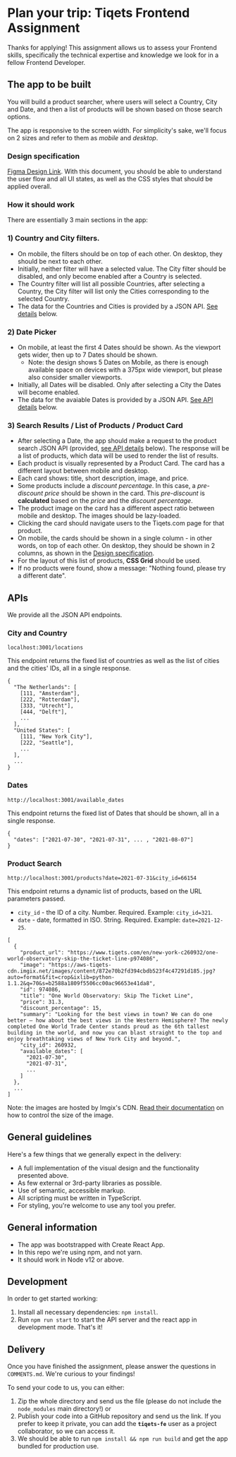 # Plan your trip: Tiqets Frontend Assignment

Thanks for applying! This assignment allows us to assess your Frontend skills, specifically the technical expertise and knowledge we look for in a fellow Frontend Developer.

## The app to be built

You will build a product searcher, where users will select a Country, City and Date, and then a list of products will be shown based on those search options.

The app is responsive to the screen width. For simplicity's sake, we'll focus on 2 sizes and refer to them as _mobile_ and _desktop_.

### Design specification

[Figma Design Link](https://www.figma.com/file/6qsa896sJurITBaw6sw1ml/Front-end-assignment?node-id=0%3A1). With this document, you should be able to understand the user flow and all UI states, as well as the CSS styles that should be applied overall.

### How it should work

There are essentially 3 main sections in the app:

### 1) Country and City filters.

- On mobile, the filters should be on top of each other. On desktop, they should be next to each other.
- Initially, neither filter will have a selected value. The City filter should be disabled, and only become enabled after a Country is selected.
- The Country filter will list all possible Countries, after selecting a Country, the City filter will list only the Cities corresponding to the selected Country.
- The data for the Countries and Cities is provided by a JSON API. [See details](#apis) below.

### 2) Date Picker

- On mobile, at least the first 4 Dates should be shown. As the viewport gets wider, then up to 7 Dates should be shown.
  - Note: the design shows 5 Dates on Mobile, as there is enough available space on devices with a 375px wide viewport, but please also consider smaller viewports.
- Initially, all Dates will be disabled. Only after selecting a City the Dates will become enabled.
- The data for the avaiable Dates is provided by a JSON API. [See API details](#apis) below.

### 3) Search Results / List of Products / Product Card

- After selecting a Date, the app should make a request to the product search JSON API (provided, [see API details](#apis) below). The response will be a list of products, which data will be used to render the list of results.
- Each product is visually represented by a Product Card. The card has a different layout between mobile and desktop.
- Each card shows: title, short description, image, and price.
- Some products include a _discount percentage_. In this case, a _pre-discount price_ should be shown in the card. This _pre-discount_ is **calculated** based on the _price_ and the _discount percentage_.
- The product image on the card has a different aspect ratio between mobile and desktop. The images should be lazy-loaded.
- Clicking the card should navigate users to the Tiqets.com page for that product.
- On mobile, the cards should be shown in a single column - in other words, on top of each other. On desktop, they should be shown in 2 columns, as shown in the [Design specification](#design-specification).
- For the layout of this list of products, **CSS Grid** should be used.
- If no products were found, show a message: "Nothing found, please try a different date".

## APIs

We provide all the JSON API endpoints.

### City and Country

```
localhost:3001/locations
```

This endpoint returns the fixed list of countries as well as the list of cities and the cities' IDs, all in a single response.

```
{
  "The Netherlands": [
    [111, "Amsterdam"],
    [222, "Rotterdam"],
    [333, "Utrecht"],
    [444, "Delft"],
    ...
  ],
  "United States": [
    [111, "New York City"],
    [222, "Seattle"],
    ...
  ],
  ...
}
```

### Dates

```
http://localhost:3001/available_dates
```

This endpoint returns the fixed list of Dates that should be shown, all in a single response.

```
{
  "dates": ["2021-07-30", "2021-07-31", ... , "2021-08-07"]
}
```

### Product Search

```
http://localhost:3001/products?date=2021-07-31&city_id=66154
```

This endpoint returns a dynamic list of products, based on the URL parameters passed.

- `city_id` - the ID of a city. Number. Required. Example: `city_id=321`.
- `date` - date, formatted in ISO. String. Required. Example: `date=2021-12-25`.

```
[
  {
    "product_url": "https://www.tiqets.com/en/new-york-c260932/one-world-observatory-skip-the-ticket-line-p974086",
    "image": "https://aws-tiqets-cdn.imgix.net/images/content/872e70b2fd394cbdb523f4c47291d185.jpg?auto=format&fit=crop&ixlib=python-1.1.2&q=70&s=b2588a1809f5506cc00ac96653e41da8",
    "id": 974086,
    "title": "One World Observatory: Skip The Ticket Line",
    "price": 31.3,
    "discount_percentage": 15,
    "summary": "Looking for the best views in town? We can do one better – how about the best views in the Western Hemisphere? The newly completed One World Trade Center stands proud as the 6th tallest building in the world, and now you can blast straight to the top and enjoy breathtaking views of New York City and beyond.",
    "city_id": 260932,
    "available_dates": [
      "2021-07-30",
      "2021-07-31",
      ...
    ]
  },
  ...
]
```

Note: the images are hosted by Imgix's CDN. [Read their documentation](https://docs.imgix.com/apis/rendering/size) on how to control the size of the image.

## General guidelines

Here's a few things that we generally expect in the delivery:

- A full implementation of the visual design and the functionality presented above.
- As few external or 3rd-party libraries as possible.
- Use of semantic, accessible markup.
- All scripting must be written in TypeScript.
- For styling, you're welcome to use any tool you prefer.

## General information

- The app was bootstrapped with Create React App.
- In this repo we're using npm, and not yarn.
- It should work in Node v12 or above.

## Development

In order to get started working:

1. Install all necessary dependencies: `npm install`.
2. Run `npm run start` to start the API server and the react app in development mode. That's it!

## Delivery

Once you have finished the assignment, please answer the questions in `COMMENTS.md`. We're curious to your findings!

To send your code to us, you can either:

1. Zip the whole directory and send us the file (please do not include the `node_modules` main directory!) or
2. Publish your code into a GitHub repository and send us the link.
   If you prefer to keep it private, you can add the **`tiqets-fe`** user as a project collaborator,
   so we can access it.
3. We should be able to run `npm install && npm run build` and get the app bundled for production use.
